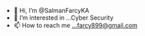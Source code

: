 - 👋 Hi, I’m @SalmanFarcyKA
- 👀 I’m interested in ...Cyber Security
- 📫 How to reach me ...farcy899@gmail.com


